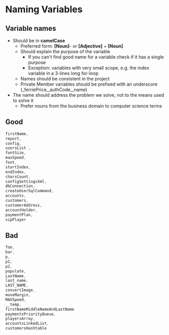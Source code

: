 # Naming Variables

## Variable names

- Should be in **camelCase**
  - Preferred form: **[Noun]**- or **[Adjective]** + **[Noun]**
  - Should explain the purpose of the variable
    - If you can't find good name for a variable check if it has a single purpose
    - Exception: variables with very small scope, e.g. the index variable in a 3-lines long for-loop
  - Names should be consistent in the project
  - Private Member variables should be prefixed with an underscore (_ferriePrice,_authCode,_name)
- The name should address the problem we solve, not to the means used to solve it
  - Prefer nouns from the business domain to computer science terms

## Good

```C#
firstName,
report,
config,
usersList ,
fontSize,
maxSpeed,
font,
startIndex,
endIndex,
charsCount,
configSettingsXml,
dbConnection,
createUserSqlCommand,
accounts,
customers,
customerAddress,
accountHolder,
paymentPlan,
vipPlayer
```

## Bad

```C#
foo,
bar,
p,
p1,
p2,
populate,
LastName,
last_name,
LAST_NAME,
convertImage,
moveMargin,
MAXSpeed,
__temp,
firstNameMiddleNameAndLastName
paymentsPriorityQueue,
playersArray,
accountsLinkedList,
customersHashtable
```
